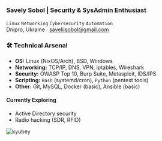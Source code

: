 ###  **Savely Sobol | Security & SysAdmin Enthusiast**
`Linux` `Networking` `Cybersecurity` `Automation`  
 Dnipro, Ukraine ·  saveliisobol@gmail.com  

###  🛠 **Technical Arsenal**
- **OS:** Linux (NixOS/Arch), BSD, Windows  
- **Networking:** TCP/IP, DNS, VPN, iptables, Wireshark  
- **Security:** OWASP Top 10, Burp Suite, Metasploit, IDS/IPS  
- **Scripting:** `Bash` (systemd/cron), `Python` (pentest tools)  
- **Other:** Git, MySQL, Docker (basic), Ansible (basic)  

####  **Currently Exploring**
- Active Directory security  
- Radio hacking (SDR, RFID)

![kyubey](https://github.com/user-attachments/assets/21cff212-0df7-4310-bdb4-2b88b2873265)
